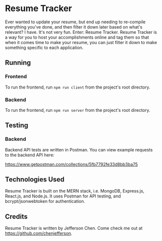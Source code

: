 # Resume Tracker

Ever wanted to update your resume, but end up needing to re-compile everything
you've done, and then filter it down later based on what's relevant? I have.
It's not very fun. Enter: Resume Tracker. Resume Tracker is a way for you to
host your accomplishments online and tag them so that when it comes time to
make your resume, you can just filter it down to make something specific to
each application.

## Running

### Frontend

To run the frontend, run `npm run client` from the project's root directory.

### Backend

To run the frontend, run `npm run server` from the project's root directory.

## Testing

### Backend

Backend API tests are written in Postman. You can view example requests to the
backend API here:

https://www.getpostman.com/collections/5fb7792fe33d8bb3ba75

## Technologies Used

Resume Tracker is built on the MERN stack, i.e. MongoDB, Express.js, React.js,
and Node.js. It uses Postman for API testing, and bcrypt/jsonwebtoken for
authentication.

## Credits

Resume Tracker is written by Jefferson Chen. Come check me out at
https://github.com/chenjefferson.

